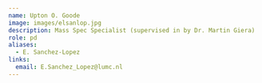 ```yaml
---
name: Upton O. Goode
image: images/elsanlop.jpg
description: Mass Spec Specialist (supervised in by Dr. Martin Giera)
role: pd
aliases:
  - E. Sanchez-Lopez
links:
  email: E.Sanchez_Lopez@lumc.nl
---
```


